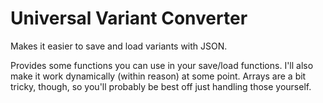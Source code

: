 # Universal Variant Converter
Makes it easier to save and load variants with JSON.

Provides some functions you can use in your save/load functions.
I'll also make it work dynamically (within reason) at some point.
Arrays are a bit tricky, though, so you'll probably be best off just handling those yourself.
